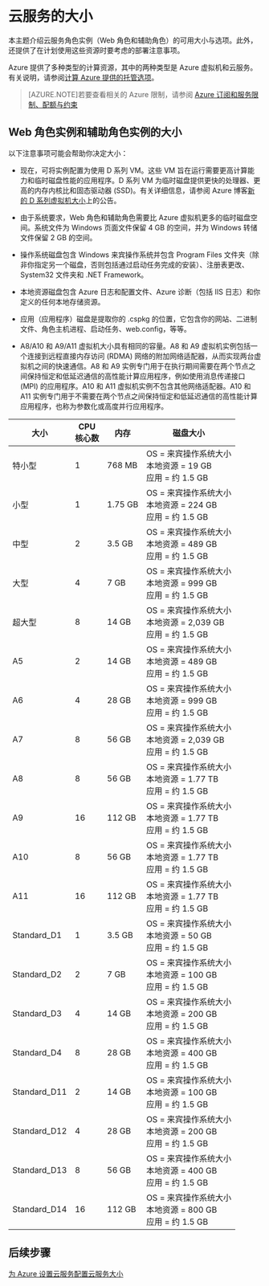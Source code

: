 <properties 
 pageTitle="云服务的大小" 
 description="列出 Azure 云服务 Web 角色和辅助角色的不同大小。" 
 services="cloud-services" 
 documentationCenter="" 
 authors="Thraka" 
 manager="timlt" 
 editor=""/>
<tags 
 ms.service="cloud-services" 
 ms.date="06/04/2015" 
 wacn.date="09/15/2015"/>
 
# 云服务的大小

本主题介绍云服务角色实例（Web 角色和辅助角色）的可用大小与选项。此外，还提供了在计划使用这些资源时要考虑的部署注意事项。

Azure 提供了多种类型的计算资源，其中的两种类型是 Azure 虚拟机和云服务。有关说明，请参阅[计算 Azure 提供的托管选项](/documentation/articles/fundamentals-application-models)。

> [AZURE.NOTE]若要查看相关的 Azure 限制，请参阅 [Azure 订阅和服务限制、配额与约束](/documentation/articles/azure-subscription-service-limits)

## Web 角色实例和辅助角色实例的大小

以下注意事项可能会帮助你决定大小：

* 现在，可将实例配置为使用 D 系列 VM。这些 VM 旨在运行需要更高计算能力和临时磁盘性能的应用程序。D 系列 VM 为临时磁盘提供更快的处理器、更高的内存内核比和固态驱动器 (SSD)。有关详细信息，请参阅 Azure 博客[新的 D 系列虚拟机大小](http://azure.microsoft.com/blog/2014/09/22/new-d-series-virtual-machine-sizes/)上的公告。  

* 由于系统要求，Web 角色和辅助角色需要比 Azure 虚拟机更多的临时磁盘空间。系统文件为 Windows 页面文件保留 4 GB 的空间，并为 Windows 转储文件保留 2 GB 的空间。

* 操作系统磁盘包含 Windows 来宾操作系统并包含 Program Files 文件夹（除非你指定另一个磁盘，否则包括通过启动任务完成的安装）、注册表更改、System32 文件夹和 .NET Framework。

* 本地资源磁盘包含 Azure 日志和配置文件、Azure 诊断（包括 IIS 日志）和你定义的任何本地存储资源。

* 应用（应用程序）磁盘是提取你的 .cspkg 的位置，它包含你的网站、二进制文件、角色主机进程、启动任务、web.config，等等。

* A8/A10 和 A9/A11 虚拟机大小具有相同的容量。A8 和 A9 虚拟机实例包括一个连接到远程直接内存访问 (RDMA) 网络的附加网络适配器，从而实现两台虚拟机之间的快速通信。A8 和 A9 实例专门用于在执行期间需要在两个节点之间保持恒定和低延迟通信的高性能计算应用程序，例如使用消息传递接口 (MPI) 的应用程序。A10 和 A11 虚拟机实例不包含其他网络适配器。A10 和 A11 实例专门用于不需要在两个节点之间保持恒定和低延迟通信的高性能计算应用程序，也称为参数化或高度并行应用程序。

|大小|CPU<br>核心数|内存|磁盘大小|
|---|---|---|---|
|特小型|1|768 MB|OS = 来宾操作系统大小<br/>本地资源 = 19 GB<br/>应用 = 约 1.5 GB|
|小型|1|1.75 GB|OS = 来宾操作系统大小<br/>本地资源 = 224 GB<br/>应用 = 约 1.5 GB|
|中型|2|3.5 GB|OS = 来宾操作系统大小<br/>本地资源 = 489 GB<br/>应用 = 约 1.5 GB|
|大型|4|7 GB|OS = 来宾操作系统大小<br/>本地资源 = 999 GB<br/>应用 = 约 1.5 GB|
|超大型|8|14 GB|OS = 来宾操作系统大小<br/>本地资源 = 2,039 GB<br/>应用 = 约 1.5 GB|
|A5|2|14 GB|OS = 来宾操作系统大小<br/>本地资源 = 489 GB<br/>应用 = 约 1.5 GB|
|A6|4|28 GB|OS = 来宾操作系统大小<br/>本地资源 = 999 GB<br/>应用 = 约 1.5 GB|
|A7|8|56 GB|OS = 来宾操作系统大小<br/>本地资源 = 2,039 GB<br/>应用 = 约 1.5 GB
|A8|8|56 GB|OS = 来宾操作系统大小<br/>本地资源 = 1.77 TB<br/>应用 = 约 1.5 GB<!--blockquote> Note: For information and considerations about using this size, see <a href="http://go.microsoft.com/fwlink/p/?linkid=328042">About the A8, A9, A10, and A11 Compute Intensive Instances</a>.</blockquote-->|
|A9|16|112 GB|OS = 来宾操作系统大小<br/>本地资源 = 1.77 TB<br/>应用 = 约 1.5 GB<!--blockquote> Note: For information and considerations about using this size, see <a href="http://go.microsoft.com/fwlink/p/?linkid=328042">About the A8, A9, A10, and A11 Compute Intensive Instances</a>.</blockquote-->|
|A10|8|56 GB|OS = 来宾操作系统大小<br/>本地资源 = 1.77 TB<br/>应用 = 约 1.5 GB<!--blockquote> Note: For information and considerations about using this size, see <a href="http://go.microsoft.com/fwlink/p/?linkid=328042">About the A8, A9, A10, and A11 Compute Intensive Instances</a>.</blockquote-->|
|A11|16|112 GB|OS = 来宾操作系统大小<br/>本地资源 = 1.77 TB<br/>应用 = 约 1.5 GB<!--blockquote> Note: For information and considerations about using this size, see <a href="http://go.microsoft.com/fwlink/p/?linkid=328042">About the A8, A9, A10, and A11 Compute Intensive Instances</a>.</blockquote-->|
|Standard_D1|1|3.5 GB|OS = 来宾操作系统大小<br/>本地资源 = 50 GB<br/>应用 = 约 1.5 GB|
|Standard_D2|2|7 GB|OS = 来宾操作系统大小<br/>本地资源 = 100 GB<br/>应用 = 约 1.5 GB|
|Standard_D3|4|14 GB|OS = 来宾操作系统大小<br/>本地资源 = 200 GB<br/>应用 = 约 1.5 GB|
|Standard_D4|8|28 GB|OS = 来宾操作系统大小<br/>本地资源 = 400 GB<br/>应用 = 约 1.5 GB|
|Standard_D11|2|14 GB|OS = 来宾操作系统大小<br/>本地资源 = 100 GB<br/>应用 = 约 1.5 GB|
|Standard_D12|4|28 GB|OS = 来宾操作系统大小<br/>本地资源 = 200 GB<br/>应用 = 约 1.5 GB|
|Standard_D13|8|56 GB|OS = 来宾操作系统大小<br/>本地资源 = 400 GB<br/>应用 = 约 1.5 GB|
|Standard_D14|16|112 GB|OS = 来宾操作系统大小<br/>本地资源 = 800 GB<br/>应用 = 约 1.5 GB|

## 后续步骤

[为 Azure 设置云服务](https://msdn.microsoft.com/zh-cn/library/hh124108)[配置云服务大小](https://msdn.microsoft.com/zh-cn/library/ee814754)

<!---HONumber=69-->